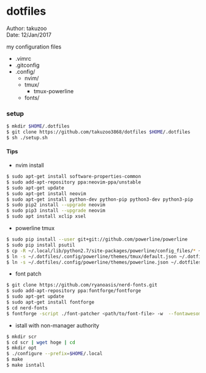 # dotfiles
Author: takuzoo  
Date: 12/Jan/2017  

my configuration files
- .vimrc
- .gitconfig
- .config/
  - nvim/
  - tmux/
    - tmux-powerline
  - fonts/


### setup
```bash  
$ mkdir $HOME/.dotfiles
$ git clone https://github.com/takuzoo3868/dotfiles $HOME/.dotfiles
$ sh ./setup.sh
```

#### Tips

- nvim install
```bash
$ sudo apt-get install software-properties-common
$ sudo add-apt-repository ppa:neovim-ppa/unstable
$ sudo apt-get update
$ sudo apt-get install neovim
$ sudo apt-get install python-dev python-pip python3-dev python3-pip
$ sudo pip2 install --upgrade neovim
$ sudo pip3 install --upgrade neovim
$ sudo apt install xclip xsel
```

- powerline tmux
```bash
$ sudo pip install --user git+git://github.com/powerline/powerline
$ sudo pip install psutil
$ cp -R ~/.local/lib/python2.7/site-packages/powerline/config_files/* ~/.config/powerline/
$ ln -s ~/.dotfiles/.config/powerline/themes/tmux/default.json ~/.dotfiles/.config/tmux/
$ ln -s ~/.dotfiles/.config/powerline/themes/powerline.json ~/.dotfiles/.config/tmux/
```

- font patch
```bash
$ git clone https://github.com/ryanoasis/nerd-fonts.git
$ sudo add-apt-repository ppa:fontforge/fontforge
$ sudo apt-get update
$ sudo apt-get install fontforge
$ cd nerd-fonts
$ fontforge -script ./font-patcher <path/to/font-file> -w  --fontawesome --fontawesomeextension --fontlinux  --octicons --powersymbols --pomicons
```

- istall with non-manager authority
```bash
$ mkdir scr
$ cd scr | wget hoge | cd
$ mkdir opt
$ ./configure --prefix=$HOME/.local
$ make
$ make isntall
```
